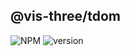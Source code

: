 ## @vis-three/tdom

<p>
   <img alt="NPM" src="https://img.shields.io/npm/l/@vis-three/tdom?color=blue">
   <img alt="version" src="https://img.shields.io/npm/v/@vis-three/tdom">
</p>
